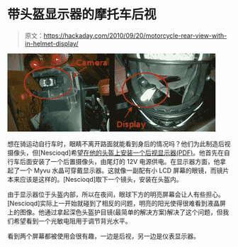 # 带头盔显示器的摩托车后视

> 原文：<https://hackaday.com/2010/09/20/motorcycle-rear-view-with-in-helmet-display/>

![](img/291279e48fb01c191820638cfdf3a8e2.png "motorcycle-helmet-rear-view")

想在骑运动自行车时，眼睛不离开路面就能看到身后的情况吗？他们为此制造后视摄像头，但[Nescioqd]希望[在他的头盔上安装一个后视显示器(PDF)](http://blog.mahalo.com/hackaday/misc/hmd.docx)。他首先在自行车后面安装了一个后置摄像头，由尾灯的 12V 电源供电。在显示器方面，他拿起了一个 Myvu 水晶可穿戴显示器。这就像一副配有小 LCD 屏幕的眼镜，而镜片本来应该是这样的。[Nescioqd]取下一个镜头，安装在头盔内。

由于显示器位于头盔内部，所以在夜间，眼球下方的明亮屏幕会让人有些担心。[Nescioqd]实际上一开始就碰到了相反的问题，明亮的阳光使得很难看到液晶屏上的图像。他通过拿起深色头盔护目镜(最简单的解决方案)解决了这个问题，但我们希望看到一个光敏电阻用于调节背光水平。

看到两个屏幕都被使用会很有趣，一边是后视，另一边是仪表显示器。